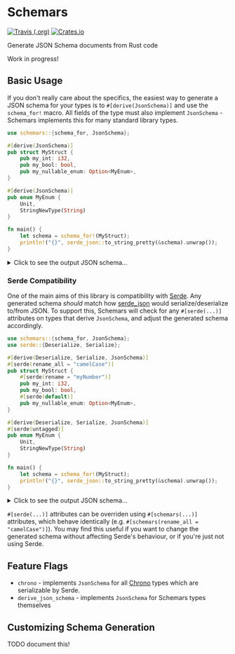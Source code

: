 # Schemars

[![Travis (.org)](https://img.shields.io/travis/GREsau/schemars?logo=travis)](https://travis-ci.org/GREsau/schemars)
[![Crates.io](https://img.shields.io/crates/v/schemars)](https://crates.io/crates/schemars)

Generate JSON Schema documents from Rust code

Work in progress!

## Basic Usage

If you don't really care about the specifics, the easiest way to generate a JSON schema for your types is to `#[derive(JsonSchema)]` and use the `schema_for!` macro. All fields of the type must also implement `JsonSchema` - Schemars implements this for many standard library types.

```rust
use schemars::{schema_for, JsonSchema};

#[derive(JsonSchema)]
pub struct MyStruct {
    pub my_int: i32,
    pub my_bool: bool,
    pub my_nullable_enum: Option<MyEnum>,
}

#[derive(JsonSchema)]
pub enum MyEnum {
    Unit,
    StringNewType(String)
}

fn main() {
    let schema = schema_for!(MyStruct);
    println!("{}", serde_json::to_string_pretty(&schema).unwrap());
}
```

<details>
<summary>Click to see the output JSON schema...</summary>

```json
{
  "$schema": "http://json-schema.org/draft-07/schema#",
  "title": "MyStruct",
  "definitions": {
    "MyEnum": {
      "anyOf": [
        {
          "enum": [
            "Unit"
          ]
        },
        {
          "type": "object",
          "required": [
            "StringNewType"
          ],
          "properties": {
            "StringNewType": {
              "type": "string"
            }
          }
        }
      ]
    }
  },
  "type": "object",
  "required": [
    "my_bool",
    "my_int",
    "my_nullable_enum"
  ],
  "properties": {
    "my_bool": {
      "type": "boolean"
    },
    "my_int": {
      "type": "integer",
      "format": "int32"
    },
    "my_nullable_enum": {
      "anyOf": [
        {
          "$ref": "#/definitions/MyEnum"
        },
        {
          "type": "null"
        }
      ]
    }
  }
}
```
</details>

### Serde Compatibility

One of the main aims of this library is compatibility with [Serde](https://github.com/serde-rs/serde). Any generated schema *should* match how [serde_json](https://github.com/serde-rs/json) would serialize/deserialize to/from JSON. To support this, Schemars will check for any `#[serde(...)]` attributes on types that derive `JsonSchema`, and adjust the generated schema accordingly.

```rust
use schemars::{schema_for, JsonSchema};
use serde::{Deserialize, Serialize};

#[derive(Deserialize, Serialize, JsonSchema)]
#[serde(rename_all = "camelCase")]
pub struct MyStruct {
    #[serde(rename = "myNumber")]
    pub my_int: i32,
    pub my_bool: bool,
    #[serde(default)]
    pub my_nullable_enum: Option<MyEnum>,
}

#[derive(Deserialize, Serialize, JsonSchema)]
#[serde(untagged)]
pub enum MyEnum {
    Unit,
    StringNewType(String)
}

fn main() {
    let schema = schema_for!(MyStruct);
    println!("{}", serde_json::to_string_pretty(&schema).unwrap());
}

```

<details>
<summary>Click to see the output JSON schema...</summary>

```json
{
  "$schema": "http://json-schema.org/draft-07/schema#",
  "title": "MyStruct",
  "definitions": {
    "MyEnum": {
      "anyOf": [
        {
          "type": "null"
        },
        {
          "type": "string"
        }
      ]
    }
  },
  "type": "object",
  "required": [
    "myBool",
    "myNumber"
  ],
  "properties": {
    "myBool": {
      "type": "boolean"
    },
    "myNullableEnum": {
      "anyOf": [
        {
          "$ref": "#/definitions/MyEnum"
        },
        {
          "type": "null"
        }
      ]
    },
    "myNumber": {
      "type": "integer",
      "format": "int32"
    }
  }
}
```
</details>

`#[serde(...)]` attributes can be overriden using `#[schemars(...)]` attributes, which behave identically (e.g. `#[schemars(rename_all = "camelCase")]`). You may find this useful if you want to change the generated schema without affecting Serde's behaviour, or if you're just not using Serde.

## Feature Flags
- `chrono` - implements `JsonSchema` for all [Chrono](https://github.com/chronotope/chrono) types which are serializable by Serde.
- `derive_json_schema` - implements `JsonSchema` for Schemars types themselves

## Customizing Schema Generation
TODO document this!
